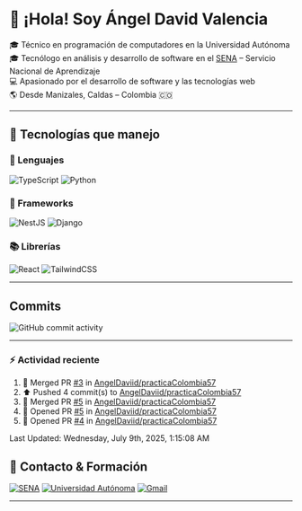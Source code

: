 # 👋 ¡Hola! Soy Ángel David Valencia

🎓 Técnico en programación de computadores en la Universidad Autónoma  
🎓 Tecnólogo en análisis y desarrollo de software en el [SENA](https://www.sena.edu.co) – Servicio Nacional de Aprendizaje  
💻 Apasionado por el desarrollo de software y las tecnologías web  
🌎 Desde Manizales, Caldas – Colombia 🇨🇴

---

## 🚀 Tecnologías que manejo

### 🧠 Lenguajes

![TypeScript](https://img.shields.io/badge/TypeScript-3178C6?style=for-the-badge&logo=typescript&logoColor=white)
![Python](https://img.shields.io/badge/Python-3776AB?style=for-the-badge&logo=python&logoColor=white)

### 🧱 Frameworks

![NestJS](https://img.shields.io/badge/NestJS-E0234E?style=for-the-badge&logo=nestjs&logoColor=white)
![Django](https://img.shields.io/badge/Django-092E20?style=for-the-badge&logo=django&logoColor=white)

### 📚 Librerías

![React](https://img.shields.io/badge/React-20232A?style=for-the-badge&logo=react&logoColor=61DAFB)
![TailwindCSS](https://img.shields.io/badge/TailwindCSS-06B6D4?style=for-the-badge&logo=tailwindcss&logoColor=white)

---

## Commits

![GitHub commit activity](https://img.shields.io/github/commit-activity/t/AngelDaviid/SocialMediaSena)

---

### :zap: Actividad reciente
<!--RECENT_ACTIVITY:start-->
1. 🎉 Merged PR [#3](https://github.com/AngelDaviid/practicaColombia57/pull/3) in [AngelDaviid/practicaColombia57](https://github.com/AngelDaviid/practicaColombia57)<br>
2. ⬆️ Pushed 4 commit(s) to [AngelDaviid/practicaColombia57](https://github.com/AngelDaviid/practicaColombia57)<br>
3. 🎉 Merged PR [#5](https://github.com/AngelDaviid/practicaColombia57/pull/5) in [AngelDaviid/practicaColombia57](https://github.com/AngelDaviid/practicaColombia57)<br>
4. 💪 Opened PR [#5](https://github.com/AngelDaviid/practicaColombia57/pull/5) in [AngelDaviid/practicaColombia57](https://github.com/AngelDaviid/practicaColombia57)<br>
5. 💪 Opened PR [#4](https://github.com/AngelDaviid/practicaColombia57/pull/4) in [AngelDaviid/practicaColombia57](https://github.com/AngelDaviid/practicaColombia57)<br>
<!--RECENT_ACTIVITY:end-->
<!--RECENT_ACTIVITY:last_update-->
Last Updated: Wednesday, July 9th, 2025, 1:15:08 AM
<!--RECENT_ACTIVITY:last_update_end-->

## 📌 Contacto & Formación

[![SENA](https://img.shields.io/badge/Formado%20en-SENA-00A859?style=for-the-badge&logo=googleclassroom&logoColor=white)](https://www.sena.edu.co)
[![Universidad Autónoma](https://img.shields.io/badge/Técnico-Universidad%20Autónoma-0066CC?style=for-the-badge&logo=academia&logoColor=white)](https://www.autonoma.edu.co)
[![Gmail](https://img.shields.io/badge/Email-angerlvalenciav%40gmail.com-D14836?style=for-the-badge&logo=gmail&logoColor=white)](mailto:angerlvalencia@gmail.com)

---


